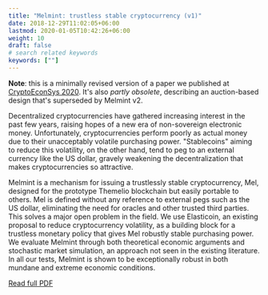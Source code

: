 ```yaml
---
title: "Melmint: trustless stable cryptocurrency (v1)"
date: 2018-12-29T11:02:05+06:00
lastmod: 2020-01-05T10:42:26+06:00
weight: 10
draft: false
# search related keywords
keywords: [""]
---
```


**Note**: this is a minimally revised version of a paper we published at [CryptoEconSys 2020](https://cryptoeconomicsystems.pubpub.org/pub/2ggmf2k0/release/4). It's also _partly obsolete_, describing an auction-based design that's superseded by Melmint v2.

Decentralized cryptocurrencies have gathered increasing interest in the past few years, raising hopes of a new era of non-sovereign electronic money. Unfortunately, cryptocurrencies perform poorly as actual money due to their unacceptably volatile purchasing power. "Stablecoins" aiming to reduce this volatility, on the other hand, tend to peg to an external currency like the US dollar, gravely weakening the decentralization that makes cryptocurrencies so attractive.

Melmint is a mechanism for issuing a trustlessly stable cryptocurrency, Mel, designed for the prototype Themelio blockchain but easily portable to others. Mel is defined without any reference to external pegs such as the US dollar, eliminating the need for oracles and other trusted third parties. This solves a major open problem in the field. We use Elasticoin, an existing proposal to reduce cryptocurrency volatility, as a building block for a trustless monetary policy that gives Mel robustly stable purchasing power. We evaluate Melmint through both theoretical economic arguments and stochastic market simulation, an approach not seen in the existing literature. In all our tests, Melmint is shown to be exceptionally robust in both mundane and extreme economic conditions.

[Read full PDF](/assets/mel.pdf)

